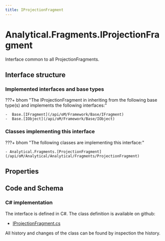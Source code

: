 ```yaml
---
title: IProjectionFragment
---
```


# Analytical.Fragments.IProjectionFragment

Interface common to all ProjectionFragments.

## Interface structure

### Implemented interfaces and base types

???+ bhom "The IProjectionFragment in inheriting from the following base type(s) and implements the following interfaces:"

    -  Base.[IFragment](/api/oM/Framework/Base/IFragment)
    -  Base.[IObject](/api/oM/Framework/Base/IObject)


### Classes implementing this interface

???+ bhom "The following classes are implementing this interface:"

    - Analytical.Fragments.[ProjectionFragment](/api/oM/Analytical/Analytical/Fragments/ProjectionFragment)


## Properties

## Code and Schema

### C# implementation

The interface is defined in C#. The class definition is available on github:

- [IProjectionFragment.cs](https://github.com/BHoM/BHoM/blob/develop/Analytical_oM/Fragments\IProjectionFragment.cs)

All history and changes of the class can be found by inspection the history.

